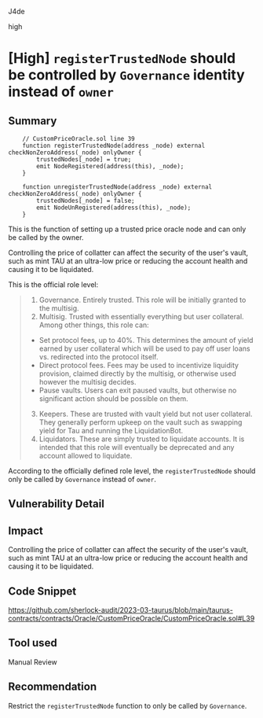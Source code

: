 J4de

high

# [High] `registerTrustedNode` should be controlled by `Governance` identity instead of `owner`

## Summary

```solidity
    // CustomPriceOracle.sol line 39
    function registerTrustedNode(address _node) external checkNonZeroAddress(_node) onlyOwner {
        trustedNodes[_node] = true;
        emit NodeRegistered(address(this), _node);
    }

    function unregisterTrustedNode(address _node) external checkNonZeroAddress(_node) onlyOwner {
        trustedNodes[_node] = false;
        emit NodeUnRegistered(address(this), _node);
    }
```

This is the function of setting up a trusted price oracle node and can only be called by the owner.

Controlling the price of collatter can affect the security of the user's vault, such as mint TAU at an ultra-low price or reducing the account health and causing it to be liquidated.

This is the official role level:

>1. Governance. Entirely trusted. This role will be initially granted to the multisig.
>2. Multisig. Trusted with essentially everything but user collateral. Among other things, this role can:
>
>  - Set protocol fees, up to 40%. This determines the amount of yield earned by user collateral which will be used to pay off user loans vs. redirected into the protocol itself.
>  - Direct protocol fees. Fees may be used to incentivize liquidity provision, claimed directly by the multisig, or otherwise used however the multisig decides.
>  - Pause vaults. Users can exit paused vaults, but otherwise no significant action should be possible on them.
>
>3. Keepers. These are trusted with vault yield but not user collateral. They generally perform upkeep on the vault such as swapping yield for Tau and running the LiquidationBot.
>4. Liquidators. These are simply trusted to liquidate accounts. It is intended that this role will eventually be deprecated and any account allowed to liquidate.

According to the officially defined role level, the `registerTrustedNode` should only be called by `Governance` instead of `owner`.

## Vulnerability Detail

## Impact

Controlling the price of collatter can affect the security of the user's vault, such as mint TAU at an ultra-low price or reducing the account health and causing it to be liquidated.

## Code Snippet

https://github.com/sherlock-audit/2023-03-taurus/blob/main/taurus-contracts/contracts/Oracle/CustomPriceOracle/CustomPriceOracle.sol#L39

## Tool used

Manual Review

## Recommendation

Restrict the `registerTrustedNode` function to only be called by `Governance`.
